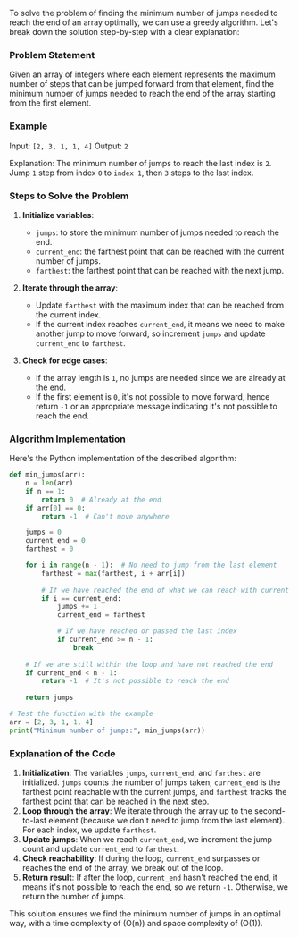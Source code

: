 To solve the problem of finding the minimum number of jumps needed to reach the end of an array optimally, we can use a greedy algorithm. Let's break down the solution step-by-step with a clear explanation:

### Problem Statement
Given an array of integers where each element represents the maximum number of steps that can be jumped forward from that element, find the minimum number of jumps needed to reach the end of the array starting from the first element.

### Example
Input: `[2, 3, 1, 1, 4]`
Output: `2`

Explanation: The minimum number of jumps to reach the last index is `2`. Jump `1` step from index `0` to `index 1`, then `3` steps to the last index.

### Steps to Solve the Problem

1. **Initialize variables**:
   - `jumps`: to store the minimum number of jumps needed to reach the end.
   - `current_end`: the farthest point that can be reached with the current number of jumps.
   - `farthest`: the farthest point that can be reached with the next jump.

2. **Iterate through the array**:
   - Update `farthest` with the maximum index that can be reached from the current index.
   - If the current index reaches `current_end`, it means we need to make another jump to move forward, so increment `jumps` and update `current_end` to `farthest`.

3. **Check for edge cases**:
   - If the array length is `1`, no jumps are needed since we are already at the end.
   - If the first element is `0`, it's not possible to move forward, hence return `-1` or an appropriate message indicating it's not possible to reach the end.

### Algorithm Implementation

Here's the Python implementation of the described algorithm:

```python
def min_jumps(arr):
    n = len(arr)
    if n == 1:
        return 0  # Already at the end
    if arr[0] == 0:
        return -1  # Can't move anywhere

    jumps = 0
    current_end = 0
    farthest = 0

    for i in range(n - 1):  # No need to jump from the last element
        farthest = max(farthest, i + arr[i])
        
        # If we have reached the end of what we can reach with current jumps
        if i == current_end:
            jumps += 1
            current_end = farthest

            # If we have reached or passed the last index
            if current_end >= n - 1:
                break
    
    # If we are still within the loop and have not reached the end
    if current_end < n - 1:
        return -1  # It's not possible to reach the end
    
    return jumps

# Test the function with the example
arr = [2, 3, 1, 1, 4]
print("Minimum number of jumps:", min_jumps(arr))
```

### Explanation of the Code
1. **Initialization**: The variables `jumps`, `current_end`, and `farthest` are initialized. `jumps` counts the number of jumps taken, `current_end` is the farthest point reachable with the current jumps, and `farthest` tracks the farthest point that can be reached in the next step.
2. **Loop through the array**: We iterate through the array up to the second-to-last element (because we don't need to jump from the last element). For each index, we update `farthest`.
3. **Update jumps**: When we reach `current_end`, we increment the jump count and update `current_end` to `farthest`.
4. **Check reachability**: If during the loop, `current_end` surpasses or reaches the end of the array, we break out of the loop.
5. **Return result**: If after the loop, `current_end` hasn't reached the end, it means it's not possible to reach the end, so we return `-1`. Otherwise, we return the number of jumps.

This solution ensures we find the minimum number of jumps in an optimal way, with a time complexity of \(O(n)\) and space complexity of \(O(1)\).